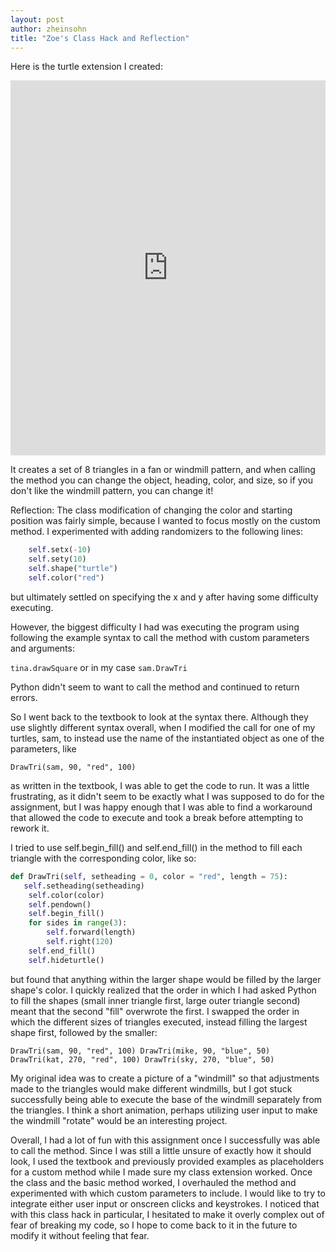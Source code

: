 ```yaml
---
layout: post
author: zheinsohn
title: "Zoe's Class Hack and Reflection"
---
```


Here is the turtle extension I created:
<iframe src="https://trinket.io/embed/python/abb8aaf70d" width="100%" height="600" frameborder="0" marginwidth="0" marginheight="0" allowfullscreen></iframe>

It creates a set of 8 triangles in a fan or windmill pattern, and when calling the method you can change the object, heading, color, and size, so if you don't like the windmill pattern, you can change it!


Reflection:
The class modification of changing the color and starting position was fairly simple, because I wanted to focus mostly on the custom method.
I experimented with adding randomizers to the following lines:

```python
    self.setx(-10)
    self.sety(10)
    self.shape("turtle")
    self.color("red")
```
but ultimately settled on specifying the x and y after having some difficulty executing.

However, the biggest difficulty I had was executing the program using following the example syntax to call the method with custom parameters and arguments:

  
`tina.drawSquare` 
or in my case
`sam.DrawTri`

Python didn't seem to want to call the method and continued to return errors.

So I went back to the textbook to look at the syntax there. Although they use slightly different syntax overall, when I modified the call for one of my turtles, sam, to instead use the name of the instantiated object as one of the parameters, like 
  
`DrawTri(sam, 90, "red", 100)`

as written in the textbook, I was able to get the code to run. It was a little frustrating, as it didn't seem to be exactly what I was supposed to do for the assignment, but I was happy enough that I was able to find a workaround that allowed the code to execute and took a break before attempting to rework it.

I tried to use self.begin_fill() and self.end_fill() in the method to fill each triangle with the corresponding color, like so:
```python  
def DrawTri(self, setheading = 0, color = "red", length = 75):
   self.setheading(setheading)
    self.color(color)
    self.pendown()
    self.begin_fill()
    for sides in range(3):
        self.forward(length)
        self.right(120)
    self.end_fill()
    self.hideturtle()
 ```
but found that anything within the larger shape would be filled by the larger shape's color. I quickly realized that the order in which I had asked Python to fill the shapes (small inner triangle first, large outer triangle second) meant that the second "fill" overwrote the first. I swapped the order in which the different sizes of triangles executed, instead filling the largest shape first, followed by the smaller:

`DrawTri(sam, 90, "red", 100)
DrawTri(mike, 90, "blue", 50)
DrawTri(kat, 270, "red", 100)
DrawTri(sky, 270, "blue", 50)`

My original idea was to create a picture of a "windmill" so that adjustments made to the triangles would make different windmills, but I got stuck successfully being able to execute the base of the windmill separately from the triangles. I think a short animation, perhaps utilizing user input to make the windmill "rotate" would be an interesting project.

Overall, I had a lot of fun with this assignment once I successfully was able to call the method. Since I was still a little unsure of exactly how it should look, I used the textbook and previously provided examples as placeholders for a custom method while I made sure my class extension worked. Once the class and the basic method worked, I overhauled the method and experimented with which custom parameters to include. I would like to try to integrate either user input or onscreen clicks and keystrokes. I noticed that with this class hack in particular, I hesitated to make it overly complex out of fear of breaking my code, so I hope to come back to it in the future to modify it without feeling that fear.
